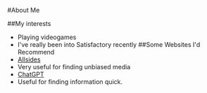 #About Me

##My interests
* Playing videogames
 * I've really been into Satisfactory recently
##Some Websites I'd Recommend
* [Allsides](www.allsides.com)
 * Very useful for finding unbiased media
* [ChatGPT](www.openai.com)
 * Useful for finding information quick.
 
